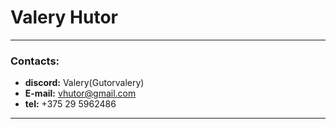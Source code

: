 # Valery Hutor

---

### Contacts:

- **discord:** Valery(Gutorvalery)
- **E-mail:** vhutor@gmail.com
- **tel:** +375 29 5962486

---
